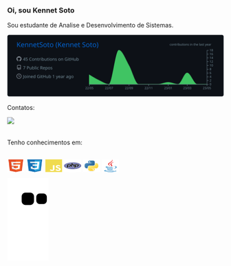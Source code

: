 ### Oi, sou Kennet Soto 

<p>Sou estudante de Analise e Desenvolvimento de Sistemas.</p>


  
   [![Profile](https://raw.githubusercontent.com/KennetSoto/KennetSoto/main/profile-summary-card-output/github_dark/0-profile-details.svg)](https://github.com/vn7n24fzkq/github-profile-summary-cards)
   
 <p>Contatos:</p>
 <div>
<a href="https://br.linkedin.com/in/kennet-soto-b898868a" target="_blank"><img src="https://img.shields.io/badge/-LinkedIn-%230077B5?style=for-the-badge&logo=linkedin&logoColor=white" target="_blank"></a> 
</div><br>

<p>Tenho conhecimentos em: </p>
<div style="display: inline_block"><br>
  <img align="center" alt="HTML" height="30" width="40" src="https://raw.githubusercontent.com/devicons/devicon/master/icons/html5/html5-original.svg">
  <img align="center" alt="CSS" height="30" width="40" src="https://raw.githubusercontent.com/devicons/devicon/master/icons/css3/css3-original.svg">
  <img align="center" alt="Js" height="30" width="40" src="https://raw.githubusercontent.com/devicons/devicon/master/icons/javascript/javascript-plain.svg">
  <img align="center" alt="PHP" height="30" width="40" src="https://raw.githubusercontent.com/devicons/devicon/master/icons/php/php-original.svg">
  <img align="center" alt="PHP" height="30" width="40" src="https://raw.githubusercontent.com/devicons/devicon/master/icons/python/python-original.svg">
  <img align="center" alt="PHP" height="30" width="40" src="https://raw.githubusercontent.com/devicons/devicon/master/icons/java/java-original.svg">

  ![Snake animation](https://github.com/KennetSoto/KennetSoto/blob/output/github-contribution-grid-snake.svg)
  
</div>
